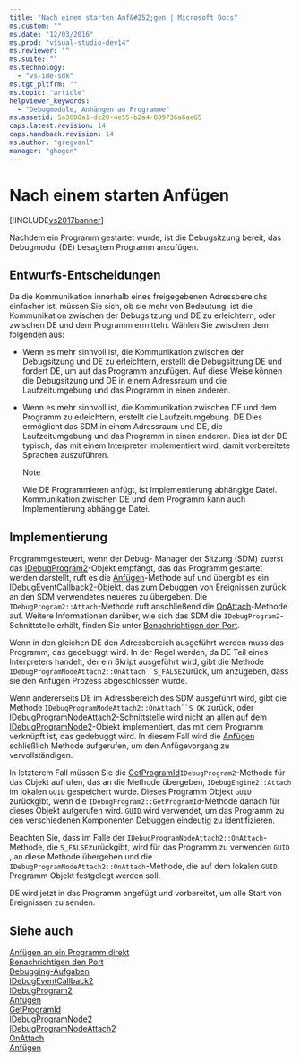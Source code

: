 ```yaml
---
title: "Nach einem starten Anf&#252;gen | Microsoft Docs"
ms.custom: ""
ms.date: "12/03/2016"
ms.prod: "visual-studio-dev14"
ms.reviewer: ""
ms.suite: ""
ms.technology: 
  - "vs-ide-sdk"
ms.tgt_pltfrm: ""
ms.topic: "article"
helpviewer_keywords: 
  - "Debugmodule, Anhängen an Programme"
ms.assetid: 5a3600a1-dc20-4e55-b2a4-809736a6ae65
caps.latest.revision: 14
caps.handback.revision: 14
ms.author: "gregvanl"
manager: "ghogen"
---
```

# Nach einem starten Anf&#252;gen
[!INCLUDE[vs2017banner](../../code-quality/includes/vs2017banner.md)]

Nachdem ein Programm gestartet wurde, ist die Debugsitzung bereit, das Debugmodul \(DE\) besagtem Programm anzufügen.  
  
## Entwurfs\-Entscheidungen  
 Da die Kommunikation innerhalb eines freigegebenen Adressbereichs einfacher ist, müssen Sie sich, ob sie mehr von Bedeutung, ist die Kommunikation zwischen der Debugsitzung und DE zu erleichtern, oder zwischen DE und dem Programm ermitteln.  Wählen Sie zwischen dem folgenden aus:  
  
-   Wenn es mehr sinnvoll ist, die Kommunikation zwischen der Debugsitzung und DE zu erleichtern, erstellt die Debugsitzung DE und fordert DE, um auf das Programm anzufügen.  Auf diese Weise können die Debugsitzung und DE in einem Adressraum und die Laufzeitumgebung und das Programm in einen anderen.  
  
-   Wenn es mehr sinnvoll ist, die Kommunikation zwischen DE und dem Programm zu erleichtern, erstellt die Laufzeitumgebung. DE  Dies ermöglicht das SDM in einem Adressraum und DE, die Laufzeitumgebung und das Programm in einen anderen.  Dies ist der DE typisch, das mit einem Interpreter implementiert wird, damit vorbereitete Sprachen auszuführen.  
  
    > [!NOTE]
    >  Wie DE Programmieren anfügt, ist Implementierung abhängige Datei.  Kommunikation zwischen DE und dem Programm kann auch Implementierung abhängige Datei.  
  
## Implementierung  
 Programmgesteuert, wenn der Debug\- Manager der Sitzung \(SDM\) zuerst das [IDebugProgram2](../../extensibility/debugger/reference/idebugprogram2.md)\-Objekt empfängt, das das Programm gestartet werden darstellt, ruft es die [Anfügen](../../extensibility/debugger/reference/idebugprogram2-attach.md)\-Methode auf und übergibt es ein [IDebugEventCallback2](../../extensibility/debugger/reference/idebugeventcallback2.md)\-Objekt, das zum Debuggen von Ereignissen zurück an den SDM verwendetes neueres zu übergeben.  Die `IDebugProgram2::Attach`\-Methode ruft anschließend die [OnAttach](../../extensibility/debugger/reference/idebugprogramnodeattach2-onattach.md)\-Methode auf.  Weitere Informationen darüber, wie sich das SDM die `IDebugProgram2`\-Schnittstelle erhält, finden Sie unter [Benachrichtigen den Port](../../extensibility/debugger/notifying-the-port.md).  
  
 Wenn in den gleichen DE den Adressbereich ausgeführt werden muss das Programm, das gedebuggt wird. In der Regel werden, da DE Teil eines Interpreters handelt, der ein Skript ausgeführt wird, gibt die Methode `IDebugProgramNodeAttach2::OnAttach``S_FALSE`zurück, um anzugeben, dass sie den Anfügen Prozess abgeschlossen wurde.  
  
 Wenn andererseits DE im Adressbereich des SDM ausgeführt wird, gibt die Methode `IDebugProgramNodeAttach2::OnAttach``S_OK` zurück, oder [IDebugProgramNodeAttach2](../../extensibility/debugger/reference/idebugprogramnodeattach2.md)\-Schnittstelle wird nicht an allen auf dem [IDebugProgramNode2](../../extensibility/debugger/reference/idebugprogramnode2.md)\-Objekt implementiert, das mit dem Programm verknüpft ist, das gedebuggt wird.  In diesem Fall wird die [Anfügen](../../extensibility/debugger/reference/idebugengine2-attach.md) schließlich Methode aufgerufen, um den Anfügevorgang zu vervollständigen.  
  
 In letzterem Fall müssen Sie die [GetProgramId](../../extensibility/debugger/reference/idebugprogram2-getprogramid.md)`IDebugProgram2`\-Methode für das Objekt aufrufen, das an die Methode übergeben, `IDebugEngine2::Attach` im lokalen `GUID` gespeichert wurde. Dieses Programm Objekt `GUID` zurückgibt, wenn die `IDebugProgram2::GetProgramId`\-Methode danach für dieses Objekt aufgerufen wird.  `GUID` wird verwendet, um das Programm zu den verschiedenen Komponenten Debuggen eindeutig zu identifizieren.  
  
 Beachten Sie, dass im Falle der `IDebugProgramNodeAttach2::OnAttach`\-Methode, die `S_FALSE`zurückgibt, wird für das Programm zu verwenden `GUID` , an diese Methode übergeben und die `IDebugProgramNodeAttach2::OnAttach`\-Methode, die auf dem lokalen `GUID` Programm Objekt festgelegt werden soll.  
  
 DE wird jetzt in das Programm angefügt und vorbereitet, um alle Start von Ereignissen zu senden.  
  
## Siehe auch  
 [Anfügen an ein Programm direkt](../../extensibility/debugger/attaching-directly-to-a-program.md)   
 [Benachrichtigen den Port](../../extensibility/debugger/notifying-the-port.md)   
 [Debugging\-Aufgaben](../../extensibility/debugger/debugging-tasks.md)   
 [IDebugEventCallback2](../../extensibility/debugger/reference/idebugeventcallback2.md)   
 [IDebugProgram2](../../extensibility/debugger/reference/idebugprogram2.md)   
 [Anfügen](../../extensibility/debugger/reference/idebugprogram2-attach.md)   
 [GetProgramId](../../extensibility/debugger/reference/idebugprogram2-getprogramid.md)   
 [IDebugProgramNode2](../../extensibility/debugger/reference/idebugprogramnode2.md)   
 [IDebugProgramNodeAttach2](../../extensibility/debugger/reference/idebugprogramnodeattach2.md)   
 [OnAttach](../../extensibility/debugger/reference/idebugprogramnodeattach2-onattach.md)   
 [Anfügen](../../extensibility/debugger/reference/idebugengine2-attach.md)